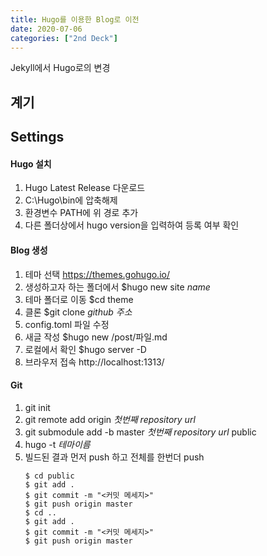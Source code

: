 ```yaml
---
title: Hugo를 이용한 Blog로 이전 
date: 2020-07-06
categories: ["2nd Deck"]
---
```


Jekyll에서 Hugo로의 변경

## 계기



## Settings

#### Hugo 설치
1. Hugo Latest Release 다운로드
2. C:\Hugo\bin에 압축해제
3. 환경변수 PATH에 위 경로 추가
4. 다른 폴더상에서 hugo version을 입력하여 등록 여부 확인 

#### Blog 생성
1. 테마 선택 https://themes.gohugo.io/
2. 생성하고자 하는 폴더에서 $hugo new site *name*
3. 테마 폴더로 이동 $cd theme
4. 클론 $git clone *github 주소*
5. config.toml 파일 수정
6. 새글 작성 $hugo new /post/파일.md
7. 로컬에서 확인 $hugo server -D
8. 브라우저 접속 http://localhost:1313/

#### Git
1. git init
2. git remote add origin *첫번째 repository url*
3. git submodule add -b master *첫번째 repository url* public
4. hugo -t *테마이름*
5. 빌드된 결과 먼저 push 하고 전체를 한번더 push
    ```
    $ cd public
    $ git add .
    $ git commit -m "<커밋 메세지>"
    $ git push origin master
    $ cd ..
    $ git add .
    $ git commit -m "<커밋 메세지>"
    $ git push origin master
    ```

